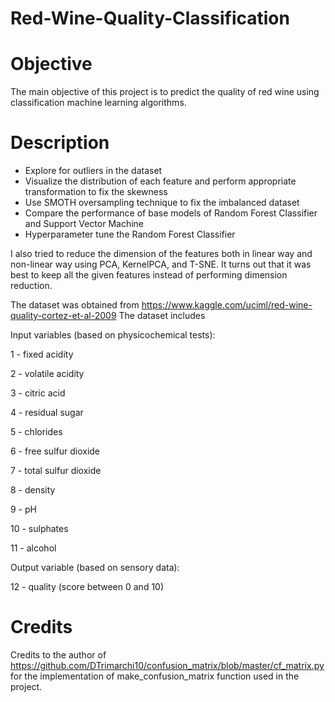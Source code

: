 # Red-Wine-Quality-Classification

# Objective
The main objective of this project is to predict the quality of red wine using classification machine learning algorithms. 

# Description 
* Explore for outliers in the dataset
* Visualize the distribution of each feature and perform appropriate transformation to fix the skewness
* Use SMOTH oversampling technique to fix the imbalanced dataset
* Compare the performance of base models of Random Forest Classifier and Support Vector Machine
* Hyperparameter tune the Random Forest Classifier

I also tried to reduce the dimension of the features both in linear way and non-linear way using PCA, KernelPCA, and T-SNE.
It turns out that it was best to keep all the given features instead of performing dimension reduction.

The dataset was obtained from https://www.kaggle.com/uciml/red-wine-quality-cortez-et-al-2009
The dataset includes 

Input variables (based on physicochemical tests):

1 - fixed acidity

2 - volatile acidity

3 - citric acid

4 - residual sugar

5 - chlorides

6 - free sulfur dioxide

7 - total sulfur dioxide

8 - density

9 - pH

10 - sulphates

11 - alcohol

Output variable (based on sensory data):

12 - quality (score between 0 and 10)


# Credits 
Credits to the author of https://github.com/DTrimarchi10/confusion_matrix/blob/master/cf_matrix.py for the implementation of make_confusion_matrix function used in the project.
